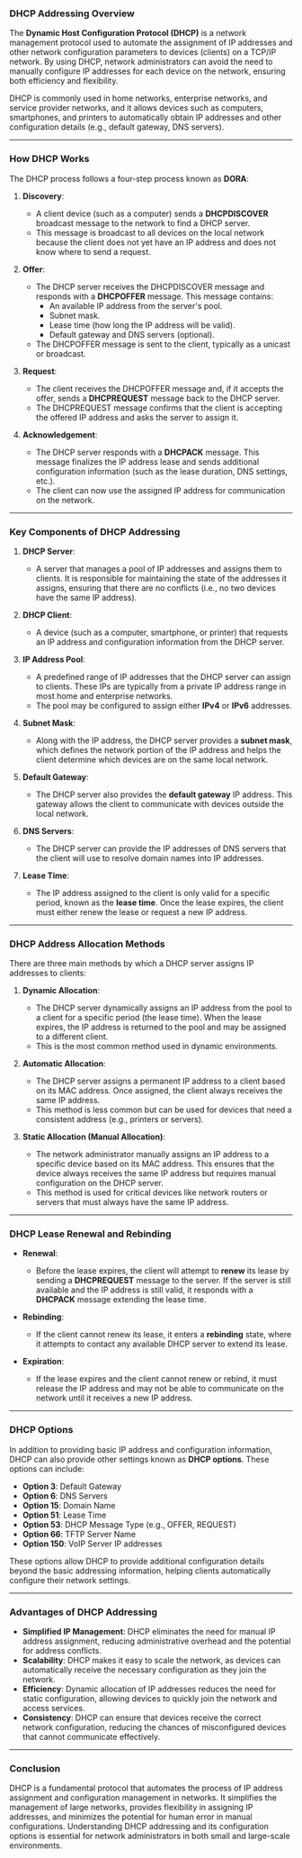 ### **DHCP Addressing Overview**

The **Dynamic Host Configuration Protocol (DHCP)** is a network management protocol used to automate the assignment of IP addresses and other network configuration parameters to devices (clients) on a TCP/IP network. By using DHCP, network administrators can avoid the need to manually configure IP addresses for each device on the network, ensuring both efficiency and flexibility.

DHCP is commonly used in home networks, enterprise networks, and service provider networks, and it allows devices such as computers, smartphones, and printers to automatically obtain IP addresses and other configuration details (e.g., default gateway, DNS servers).

---

### **How DHCP Works**

The DHCP process follows a four-step process known as **DORA**:

1. **Discovery**:
   - A client device (such as a computer) sends a **DHCPDISCOVER** broadcast message to the network to find a DHCP server. 
   - This message is broadcast to all devices on the local network because the client does not yet have an IP address and does not know where to send a request.

2. **Offer**:
   - The DHCP server receives the DHCPDISCOVER message and responds with a **DHCPOFFER** message. This message contains:
     - An available IP address from the server's pool.
     - Subnet mask.
     - Lease time (how long the IP address will be valid).
     - Default gateway and DNS servers (optional).
   - The DHCPOFFER message is sent to the client, typically as a unicast or broadcast.

3. **Request**:
   - The client receives the DHCPOFFER message and, if it accepts the offer, sends a **DHCPREQUEST** message back to the DHCP server. 
   - The DHCPREQUEST message confirms that the client is accepting the offered IP address and asks the server to assign it.

4. **Acknowledgement**:
   - The DHCP server responds with a **DHCPACK** message. This message finalizes the IP address lease and sends additional configuration information (such as the lease duration, DNS settings, etc.).
   - The client can now use the assigned IP address for communication on the network.

---

### **Key Components of DHCP Addressing**

1. **DHCP Server**: 
   - A server that manages a pool of IP addresses and assigns them to clients. It is responsible for maintaining the state of the addresses it assigns, ensuring that there are no conflicts (i.e., no two devices have the same IP address).
   
2. **DHCP Client**:
   - A device (such as a computer, smartphone, or printer) that requests an IP address and configuration information from the DHCP server.

3. **IP Address Pool**:
   - A predefined range of IP addresses that the DHCP server can assign to clients. These IPs are typically from a private IP address range in most home and enterprise networks.
   - The pool may be configured to assign either **IPv4** or **IPv6** addresses.

4. **Subnet Mask**:
   - Along with the IP address, the DHCP server provides a **subnet mask**, which defines the network portion of the IP address and helps the client determine which devices are on the same local network.

5. **Default Gateway**:
   - The DHCP server also provides the **default gateway** IP address. This gateway allows the client to communicate with devices outside the local network.

6. **DNS Servers**:
   - The DHCP server can provide the IP addresses of DNS servers that the client will use to resolve domain names into IP addresses.

7. **Lease Time**:
   - The IP address assigned to the client is only valid for a specific period, known as the **lease time**. Once the lease expires, the client must either renew the lease or request a new IP address.

---

### **DHCP Address Allocation Methods**

There are three main methods by which a DHCP server assigns IP addresses to clients:

1. **Dynamic Allocation**:
   - The DHCP server dynamically assigns an IP address from the pool to a client for a specific period (the lease time). When the lease expires, the IP address is returned to the pool and may be assigned to a different client.
   - This is the most common method used in dynamic environments.

2. **Automatic Allocation**:
   - The DHCP server assigns a permanent IP address to a client based on its MAC address. Once assigned, the client always receives the same IP address.
   - This method is less common but can be used for devices that need a consistent address (e.g., printers or servers).

3. **Static Allocation (Manual Allocation)**:
   - The network administrator manually assigns an IP address to a specific device based on its MAC address. This ensures that the device always receives the same IP address but requires manual configuration on the DHCP server.
   - This method is used for critical devices like network routers or servers that must always have the same IP address.

---

### **DHCP Lease Renewal and Rebinding**

- **Renewal**:
  - Before the lease expires, the client will attempt to **renew** its lease by sending a **DHCPREQUEST** message to the server. If the server is still available and the IP address is still valid, it responds with a **DHCPACK** message extending the lease time.
  
- **Rebinding**:
  - If the client cannot renew its lease, it enters a **rebinding** state, where it attempts to contact any available DHCP server to extend its lease.
  
- **Expiration**:
  - If the lease expires and the client cannot renew or rebind, it must release the IP address and may not be able to communicate on the network until it receives a new IP address.

---

### **DHCP Options**

In addition to providing basic IP address and configuration information, DHCP can also provide other settings known as **DHCP options**. These options can include:

- **Option 3**: Default Gateway
- **Option 6**: DNS Servers
- **Option 15**: Domain Name
- **Option 51**: Lease Time
- **Option 53**: DHCP Message Type (e.g., OFFER, REQUEST)
- **Option 66**: TFTP Server Name
- **Option 150**: VoIP Server IP addresses

These options allow DHCP to provide additional configuration details beyond the basic addressing information, helping clients automatically configure their network settings.

---

### **Advantages of DHCP Addressing**

- **Simplified IP Management**: DHCP eliminates the need for manual IP address assignment, reducing administrative overhead and the potential for address conflicts.
- **Scalability**: DHCP makes it easy to scale the network, as devices can automatically receive the necessary configuration as they join the network.
- **Efficiency**: Dynamic allocation of IP addresses reduces the need for static configuration, allowing devices to quickly join the network and access services.
- **Consistency**: DHCP can ensure that devices receive the correct network configuration, reducing the chances of misconfigured devices that cannot communicate effectively.

---

### **Conclusion**

DHCP is a fundamental protocol that automates the process of IP address assignment and configuration management in networks. It simplifies the management of large networks, provides flexibility in assigning IP addresses, and minimizes the potential for human error in manual configurations. Understanding DHCP addressing and its configuration options is essential for network administrators in both small and large-scale environments.
